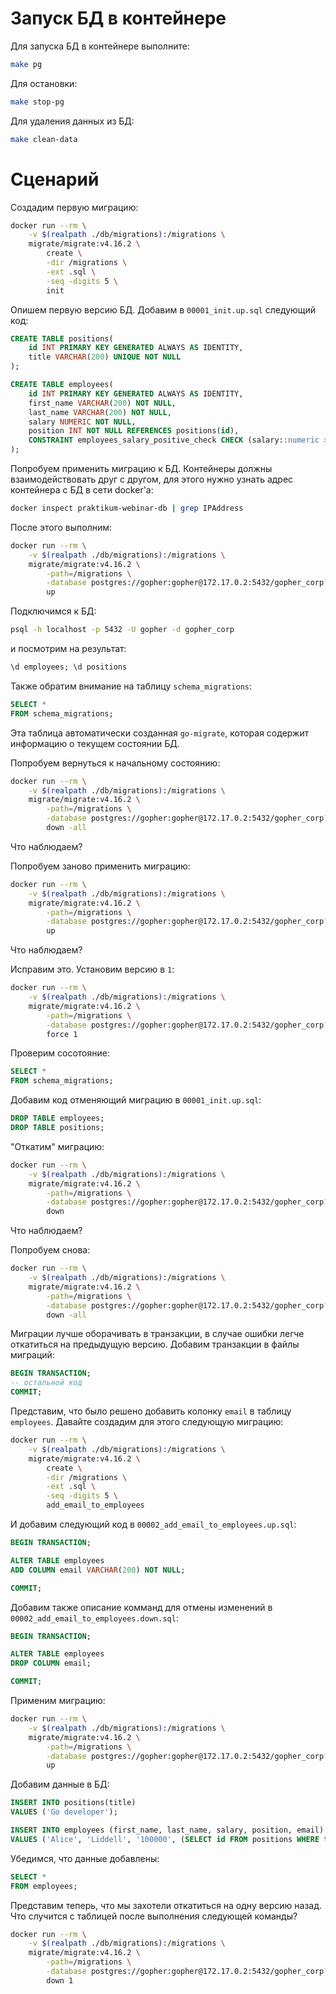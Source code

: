 # Запуск БД в контейнере

Для запуска БД в контейнере выполните:

```bash
make pg
```

Для остановки:

```bash
make stop-pg
```

Для удаления данных из БД:

```bash
make clean-data
```

# Сценарий

Создадим первую миграцию:

```bash
docker run --rm \
    -v $(realpath ./db/migrations):/migrations \
    migrate/migrate:v4.16.2 \
        create \
        -dir /migrations \
        -ext .sql \
        -seq -digits 5 \
        init
```

Опишем первую версию БД. Добавим в `00001_init.up.sql` следующий код:

```sql
CREATE TABLE positions(
    id INT PRIMARY KEY GENERATED ALWAYS AS IDENTITY,
    title VARCHAR(200) UNIQUE NOT NULL
);

CREATE TABLE employees(
    id INT PRIMARY KEY GENERATED ALWAYS AS IDENTITY,
    first_name VARCHAR(200) NOT NULL,
    last_name VARCHAR(200) NOT NULL,
    salary NUMERIC NOT NULL,
    position INT NOT NULL REFERENCES positions(id),
    CONSTRAINT employees_salary_positive_check CHECK (salary::numeric > 0)
);
```

Попробуем применить миграцию к БД. Контейнеры должны взаимодействовать друг с другом, для этого нужно узнать адрес контейнера с БД в сети docker'а:

```bash
docker inspect praktikum-webinar-db | grep IPAddress
```

После этого выполним:

```bash
docker run --rm \
    -v $(realpath ./db/migrations):/migrations \
    migrate/migrate:v4.16.2 \
        -path=/migrations \
        -database postgres://gopher:gopher@172.17.0.2:5432/gopher_corp?sslmode=disable \
        up
```

Подключимся к БД:

```bash
psql -h localhost -p 5432 -U gopher -d gopher_corp
```

и посмотрим на результат:

```sql
\d employees; \d positions
```

Также обратим внимание на таблицу `schema_migrations`:

```sql
SELECT *
FROM schema_migrations;
```

Эта таблица автоматически созданная `go-migrate`, которая содержит информацию о текущем состоянии БД.

Попробуем вернуться к начальному состоянию:

```bash
docker run --rm \
    -v $(realpath ./db/migrations):/migrations \
    migrate/migrate:v4.16.2 \
        -path=/migrations \
        -database postgres://gopher:gopher@172.17.0.2:5432/gopher_corp?sslmode=disable \
        down -all
```

Что наблюдаем?

Попробуем заново применить миграцию:

```bash
docker run --rm \
    -v $(realpath ./db/migrations):/migrations \
    migrate/migrate:v4.16.2 \
        -path=/migrations \
        -database postgres://gopher:gopher@172.17.0.2:5432/gopher_corp?sslmode=disable \
        up
```

Что наблюдаем?

Исправим это. Установим версию в `1`:

```bash
docker run --rm \
    -v $(realpath ./db/migrations):/migrations \
    migrate/migrate:v4.16.2 \
        -path=/migrations \
        -database postgres://gopher:gopher@172.17.0.2:5432/gopher_corp?sslmode=disable \
        force 1
```

Проверим сосотояние:

```sql
SELECT *
FROM schema_migrations;
```

Добавим код отменяющий миграцию в `00001_init.up.sql`:

```sql
DROP TABLE employees;
DROP TABLE positions;
```

"Откатим" миграцию:

```bash
docker run --rm \
    -v $(realpath ./db/migrations):/migrations \
    migrate/migrate:v4.16.2 \
        -path=/migrations \
        -database postgres://gopher:gopher@172.17.0.2:5432/gopher_corp?sslmode=disable \
        down
```

Что наблюдаем?

Попробуем снова:

```bash
docker run --rm \
    -v $(realpath ./db/migrations):/migrations \
    migrate/migrate:v4.16.2 \
        -path=/migrations \
        -database postgres://gopher:gopher@172.17.0.2:5432/gopher_corp?sslmode=disable \
        down -all
```

Миграции лучше оборачивать в транзакции, в случае ошибки легче откатиться на предыдущую версию. Добавим транзакции в файлы миграций:

```sql
BEGIN TRANSACTION;
-- остальной код
COMMIT;
```

Представим, что было решено добавить колонку `email` в таблицу `employees`. Давайте создадим для этого следующую миграцию:

```bash
docker run --rm \
    -v $(realpath ./db/migrations):/migrations \
    migrate/migrate:v4.16.2 \
        create \
        -dir /migrations \
        -ext .sql \
        -seq -digits 5 \
        add_email_to_employees
```

И добавим следующий код в `00002_add_email_to_employees.up.sql`:

```sql
BEGIN TRANSACTION;

ALTER TABLE employees
ADD COLUMN email VARCHAR(200) NOT NULL;

COMMIT;
```

Добавим также описание комманд для отмены изменений в `00002_add_email_to_employees.down.sql`:

```sql
BEGIN TRANSACTION;

ALTER TABLE employees
DROP COLUMN email;

COMMIT;
```

Применим миграцию:

```bash
docker run --rm \
    -v $(realpath ./db/migrations):/migrations \
    migrate/migrate:v4.16.2 \
        -path=/migrations \
        -database postgres://gopher:gopher@172.17.0.2:5432/gopher_corp?sslmode=disable \
        up
```

Добавим данные в БД:

```sql
INSERT INTO positions(title)
VALUES ('Go developer');

INSERT INTO employees (first_name, last_name, salary, position, email)
VALUES ('Alice', 'Liddell', '100000', (SELECT id FROM positions WHERE title='Go developer'), 'alice.liddell@gopher-corp.com');
```

Убедимся, что данные добавлены:

```sql
SELECT *
FROM employees;
```

Представим теперь, что мы захотели откатиться на одну версию назад. Что случится с таблицей после выполнения следующей команды?

```bash
docker run --rm \
    -v $(realpath ./db/migrations):/migrations \
    migrate/migrate:v4.16.2 \
        -path=/migrations \
        -database postgres://gopher:gopher@172.17.0.2:5432/gopher_corp?sslmode=disable \
        down 1
```
